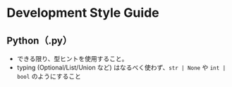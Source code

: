 # Development Style Guide

## Python（.py）

- できる限り、型ヒントを使用すること。
- typing (Optional/List/Union など) はなるべく使わず、`str | None` や `int | bool` のようにすること
